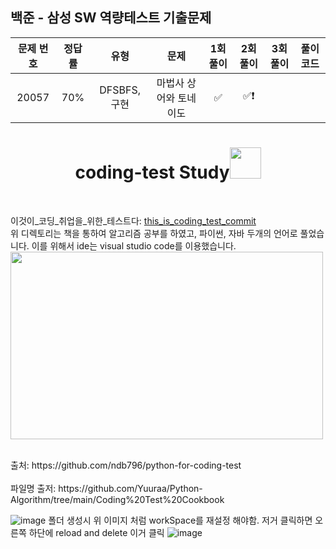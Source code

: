
## 백준 - 삼성 SW 역량테스트 기출문제

| 문제 번호 | 정답률 | 유형 | 문제 | 1회 풀이 | 2회 풀이 | 3회 풀이 | 풀이 코드 |
| :-----: | :-----: | :-----: | :-----: | :-----: | :-----: | :-----: | ------- |
| 20057 | 70% | DFSBFS, 구현 | 마법사 상어와 토네이도 | ✅ | ✅❗️ |  |

<div align="center">
  <h1>coding-test Study<img src="https://github.com/Chochanguk/springboot-study/assets/119058637/345d9845-cc2d-4cd5-9de4-15b3821e6ecc" height="50"></h1>
</div>
<br />

이것이_코딩_취업을_위한_테스트다: [this_is_coding_test_commit](https://github.com/Chochanguk/coding-test/commits/main/%EC%9D%B4%EA%B2%83%EC%9D%B4_%EC%B7%A8%EC%97%85%EC%9D%84_%EC%9C%84%ED%95%9C_%EC%BD%94%EB%94%A9_%ED%85%8C%EC%8A%A4%ED%8A%B8%EB%8B%A4)
<br>
위 디렉토리는 책을 통하여 알고리즘 공부를 하였고, 파이썬, 자바 두개의 언어로 풀었습니다. 이를 위해서 ide는 visual studio code를 이용했습니다.
<br>
<img src="https://github.com/Chochanguk/coding-test/assets/119058637/43ea58ba-bb39-4180-b423-e719200e0629" width=500px height=300px />

<br>
출처: https://github.com/ndb796/python-for-coding-test
<br>
<br>
파일명 출저: https://github.com/Yuuraa/Python-Algorithm/tree/main/Coding%20Test%20Cookbook


![image](https://github.com/Chochanguk/coding-test/assets/119058637/77fbcefa-cdf6-4d2f-92e1-bea4264a498e)
폴더 생성시 위 이미지 처럼 workSpace를 재설정 해야함. 저거 클릭하면 오른쪽 하단에 reload and delete 이거 클릭
![image](https://github.com/Chochanguk/coding-test/assets/119058637/14f98e89-7d6a-4815-87b4-d9da8681674e)
